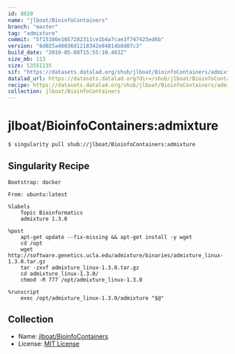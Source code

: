 ```yaml
---
id: 8820
name: "jlboat/BioinfoContainers"
branch: "master"
tag: "admixture"
commit: "5f15386e1057282311ce1b4a7cae3f747425ed6b"
version: "6d025a40036d1218342e84814b8d07c3"
build_date: "2019-05-08T15:55:10.463Z"
size_mb: 113
size: 53551135
sif: "https://datasets.datalad.org/shub/jlboat/BioinfoContainers/admixture/2019-05-08-5f15386e-6d025a40/6d025a40036d1218342e84814b8d07c3.simg"
datalad_url: https://datasets.datalad.org?dir=/shub/jlboat/BioinfoContainers/admixture/2019-05-08-5f15386e-6d025a40/
recipe: https://datasets.datalad.org/shub/jlboat/BioinfoContainers/admixture/2019-05-08-5f15386e-6d025a40/Singularity
collection: jlboat/BioinfoContainers
---
```


# jlboat/BioinfoContainers:admixture

```bash
$ singularity pull shub://jlboat/BioinfoContainers:admixture
```

## Singularity Recipe

```singularity
Bootstrap: docker

From: ubuntu:latest

%labels
    Topic Bioinformatics
    admixture 1.3.0

%post
    apt-get update --fix-missing && apt-get install -y wget
    cd /opt
    wget http://software.genetics.ucla.edu/admixture/binaries/admixture_linux-1.3.0.tar.gz
    tar -zxvf admixture_linux-1.3.0.tar.gz
    cd admixture_linux-1.3.0/
    chmod -R 777 /opt/admixture_linux-1.3.0

%runscript
    exec /opt/admixture_linux-1.3.0/admixture "$@"
```

## Collection

 - Name: [jlboat/BioinfoContainers](https://github.com/jlboat/BioinfoContainers)
 - License: [MIT License](https://api.github.com/licenses/mit)

